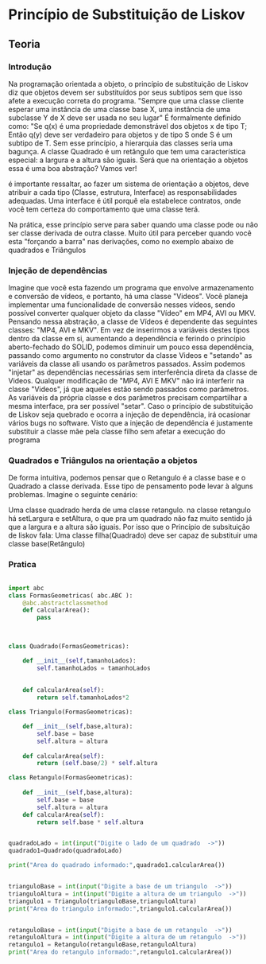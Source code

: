 # Princípio de Substituição de Liskov
## Teoria
### Introdução
Na programação orientada a objeto, o princípio de substituição de Liskov diz que objetos devem ser substituídos por seus subtipos sem que isso afete a execução correta do programa.
"Sempre que uma classe cliente esperar uma instância de uma classe base X, uma instância de uma subclasse Y de X deve ser usada no seu lugar"
É formalmente definido como: "Se q(x) é uma propriedade demonstrável dos objetos x de tipo T; Então q(y) deve ser verdadeiro para objetos y de tipo S onde S é um subtipo de T.
Sem esse princípio, a hierarquia das classes seria uma bagunça.
A classe Quadrado é um retângulo que tem uma característica especial: a largura e a altura são iguais. Será que na orientação a objetos essa é uma boa abstração? Vamos ver!

é importante ressaltar, ao fazer um sistema de orientação a objetos, deve atribuir a cada tipo (Classe, estrutura, Interface) as responsabilidades adequadas. Uma interface é útil porquê ela estabelece contratos, onde você tem certeza do comportamento que uma classe terá.

Na prática, esse princípio serve para saber quando uma classe pode ou não ser classe derivada de outra classe. Muito útil para perceber quando você esta "forçando a barra" nas derivações, como no exemplo abaixo de quadrados e Triângulos

### Injeção de dependências
Imagine que você esta fazendo um programa que envolve armazenamento e conversão de vídeos, e portanto, há  uma classe "Videos". Você planeja implementar uma funcionalidade de conversão nesses vídeos, sendo possível converter qualquer objeto da classe "Vídeo" em MP4, AVI ou MKV. Pensando nessa abstração, a classe de Vídeos é dependente das seguintes classes: "MP4, AVI e MKV". Em vez de inserirmos a variáveis destes tipos dentro da classe em si, aumentando a dependência e ferindo o princípio aberto-fechado do SOLID, podemos diminuir um pouco essa dependência, passando como argumento no construtor da classe Videos e "setando" as variáveis da classe ali usando os parâmetros passados. Assim podemos "injetar" as dependências necessárias sem interferência direta da classe de Videos. Qualquer modificação de "MP4, AVI E MKV" não irá interferir na classe "Videos", já que aqueles estão sendo passados como parâmetros. As variáveis da própria classe e dos parâmetros precisam compartilhar a mesma interface, pra ser possível "setar".
Caso o princípio de substituição de Liskov seja quebrado e ocorra a injeção de dependência, irá ocasionar vários bugs no software. Visto que a injeção de dependência é justamente substituir a classe mãe pela classe filho sem afetar a execução do programa
 

### Quadrados e Triângulos na orientação a objetos
De forma intuitiva, podemos pensar que o Retangulo é a classe base e o Quadrado a classe derivada. Esse tipo de pensamento pode levar à alguns problemas. Imagine o seguinte cenário:

Uma classe quadrado herda de uma classe retangulo. na classe retangulo há setLargura e setAltura, o que pra um quadrado não faz muito sentido já que a largura e a altura são iguais. Por isso que o Princípio de subsituição de liskov fala: Uma classe filha(Quadrado) deve ser capaz de substituir uma classe base(Retângulo)


### Pratica

```python

import abc
class FormasGeometricas( abc.ABC ):
    @abc.abstractclassmethod
    def calcularArea():
        pass


    
class Quadrado(FormasGeometricas):

    def __init__(self,tamanhoLados):
        self.tamanhoLados = tamanhoLados
        
    
    def calcularArea(self):
        return self.tamanhoLados*2

class Triangulo(FormasGeometricas):

    def __init__(self,base,altura):
        self.base = base
        self.altura = altura
        
    def calcularArea(self):
        return (self.base/2) * self.altura

class Retangulo(FormasGeometricas):
    
    def __init__(self,base,altura):
        self.base = base
        self.altura = altura
    def calcularArea(self):
        return self.base * self.altura


quadradoLado = int(input("Digite o lado de um quadrado  ->"))
quadrado1=Quadrado(quadradoLado)

print("Area do quadrado informado:",quadrado1.calcularArea())


trianguloBase = int(input("Digite a base de um triangulo  ->"))
trianguloAltura = int(input("Digite a altura de um triangulo  ->"))
triangulo1 = Triangulo(trianguloBase,trianguloAltura)
print("Area do triangulo informado:",triangulo1.calcularArea())


retanguloBase = int(input("Digite a base de um retangulo  ->"))
retanguloAltura = int(input("Digite a altura de um retangulo  ->"))
retangulo1 = Retangulo(retanguloBase,retanguloAltura)
print("Area do retangulo informado:",retangulo1.calcularArea())
```


